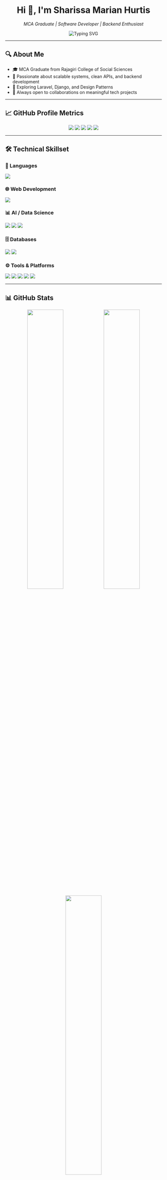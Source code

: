 <h1 align="center">Hi 👋, I'm Sharissa Marian Hurtis</h1>
<p align="center">
  <em>MCA Graduate | Software Developer | Backend Enthusiast</em>
</p>

<p align="center">
  <img src="https://readme-typing-svg.demolab.com?font=Fira+Code&pause=1000&color=9B9B9B&center=true&vCenter=true&multiline=true&width=500&height=60&lines=Clean+Code+Advocate;Lifelong+Learner;Open+Source+Contributor" alt="Typing SVG" />
</p>

---

## 🔍 About Me

- 🎓 MCA Graduate from Rajagiri College of Social Sciences  
- 💼 Passionate about scalable systems, clean APIs, and backend development  
- 🧠 Exploring Laravel, Django, and Design Patterns  
- 🤝 Always open to collaborations on meaningful tech projects  

---

## 📈 GitHub Profile Metrics

<p align="center">
  <img src="https://github-profile-summary-cards.vercel.app/api/cards/profile-details?username=sharissaaa&theme=github_dark" />
  <img src="https://github-profile-summary-cards.vercel.app/api/cards/repos-per-language?username=sharissaaa&theme=github_dark" />
  <img src="https://github-profile-summary-cards.vercel.app/api/cards/most-commit-language?username=sharissaaa&theme=github_dark" />
  <img src="https://github-profile-summary-cards.vercel.app/api/cards/stats?username=sharissaaa&theme=github_dark" />
  <img src="https://github-profile-summary-cards.vercel.app/api/cards/productive-time?username=sharissaaa&theme=github_dark&utcOffset=5.5" />
</p>

---

## 🛠️ Technical Skillset

### 📌 Languages
<p>
  <img src="https://skillicons.dev/icons?i=python,java,c,php,js,ts,bash" />
</p>

### 🌐 Web Development
<p>
  <img src="https://skillicons.dev/icons?i=html,css,laravel,django,bootstrap,react,nodejs,express" />
</p>

### 📊 AI / Data Science
<p>
  <img src="https://skillicons.dev/icons?i=numpy,pandas,jupyter" />
  <img src="https://img.shields.io/badge/OpenCV-5C3EE8?style=flat-square&logo=opencv&logoColor=white" />
  <img src="https://img.shields.io/badge/YOLO-00FFFF?style=flat-square&logo=openai&logoColor=black" />
</p>

### 🗄️ Databases
<p>
  <img src="https://skillicons.dev/icons?i=mysql,mongodb,sqlite" />
  <img src="https://img.shields.io/badge/MariaDB-003545?style=flat-square&logo=mariadb&logoColor=white" />
</p>

### ⚙️ Tools & Platforms
<p>
  <img src="https://skillicons.dev/icons?i=git,github,gitlab,vscode,linux" />
  <img src="https://img.shields.io/badge/Postman-FF6C37?style=flat-square&logo=postman&logoColor=white" />
  <img src="https://img.shields.io/badge/Swagger-85EA2D?style=flat-square&logo=swagger&logoColor=black" />
  <img src="https://img.shields.io/badge/JMeter-D22128?style=flat-square&logo=apachejmeter&logoColor=white" />
  <img src="https://img.shields.io/badge/XAMPP-FB7A24?style=flat-square&logo=xampp&logoColor=white" />
</p>

---

## 📊 GitHub Stats

<p align="center">
  <img src="https://github-readme-stats.vercel.app/api?username=sharissaaa&theme=github_dark&show_icons=true&hide_title=true" width="48%" />
  <img src="https://github-readme-streak-stats.herokuapp.com/?user=sharissaaa&theme=github_dark" width="48%" />
</p>

<p align="center">
  <img src="https://github-readme-stats.vercel.app/api/top-langs/?username=sharissaaa&layout=compact&theme=github_dark" width="48%" />
</p>

---

## 🏆 Achievements

<p align="center">
  <img src="https://github-profile-trophy.vercel.app/?username=sharissaaa&theme=onedark&no-frame=true&no-bg=true&margin-w=10" />
</p>

---

## 🌐 Connect with Me

<p align="center">
  <a href="https://www.linkedin.com/in/sharissa-marian-hurtis-4a7028204/" target="_blank">
    <img src="https://skillicons.dev/icons?i=linkedin" height="28" />
  </a>
</p>

<p align="center">
  <img src="https://visitcount.itsvg.in/api?id=sharissaaa&icon=0&color=6" />
</p>
